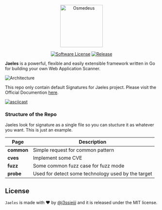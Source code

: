 
<p align="center">
  <img alt="Osmedeus" src="https://image.flaticon.com/icons/svg/1432/1432425.svg" height="140" />
  <p align="center">
    <a href=""><img alt="Software License" src="https://img.shields.io/badge/license-MIT-brightgreen.svg?style=flat-square"></a>
    <a href="https://github.com/j3ssie/Osmedeus"><img alt="Release" src="https://img.shields.io/badge/version-beta%20v0.1-red.svg"></a>
  </p>
</p>

**Jaeles** is a powerful, flexible and easily extensible framework written in Go for building your own Web Application Scanner.

![Architecture](https://github.com/jaeles-project/jaeles-plugins/blob/master/imgs/jaeles-architecture.png?raw=true)

This repo only contain default Signatures for Jaeles project. Please visit the
Official Documention [here](https://jaeles-project.github.io/).

[![asciicast](https://asciinema.org/a/281205.svg)](https://asciinema.org/a/281205)

### Structure of the Repo
Jaeles look for signature as a single file so you can stucture it as whatever you want. This is just an example.

| Page           | Description                        |
|----------------|------------------------------------|
| **common**     | Simple request for common pattern  |
| **cves**       | Implement some CVE |
| **fuzz**       | Some common fuzz case for fuzz mode |
| **probe**      | Used for detect some technology used by the target|

## License

`Jaeles` is made with ♥  by [@j3ssiejjj](https://twitter.com/j3ssiejjj) and it is released under the MIT license.